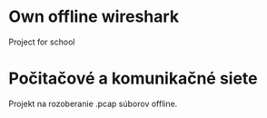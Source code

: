 # Own offline wireshark

Project for school

# Počitačové a komunikačné siete 

Projekt na rozoberanie .pcap súborov offline.



```java


```

